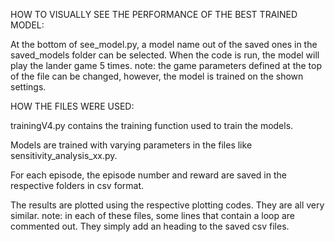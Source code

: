
HOW TO VISUALLY SEE THE PERFORMANCE OF THE BEST TRAINED MODEL:

At the bottom of see_model.py, a model name out of the saved ones in the saved_models folder can be selected.
When the code is run, the model will play the lander game 5 times.
note: the game parameters defined at the top of the file can be changed, however, the model is trained on the
shown settings.




HOW THE FILES WERE USED:

trainingV4.py contains the training function used to train the models.

Models are trained with varying parameters in the files like sensitivity_analysis_xx.py.

For each episode, the episode number and reward are saved in the respective folders in csv format.

The results are plotted using the respective plotting codes. They are all very similar.
note: in each of these files, some lines that contain a loop are commented out.
They simply add an heading to the saved csv files.





